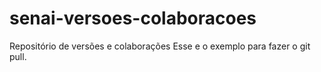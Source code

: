 # senai-versoes-colaboracoes
Repositório de versões e colaborações 
Esse e o exemplo para fazer o git pull.
